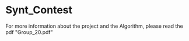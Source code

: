 # Synt_Contest
For more information about the project and the Algorithm, please read the pdf "Group_20.pdf"
